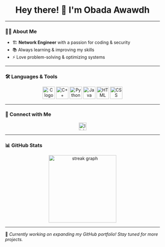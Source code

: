 
<h1 align="center">Hey there! 👋 I'm Obada Awawdh</h1>

---

### 👨‍💻 About Me
- 🏗️ **Network Engineer** with a passion for coding & security
- 📚 Always learning & improving my skills
- ⚡ Love problem-solving & optimizing systems

---

### 🛠 Languages & Tools

<div align="center">
  <img src="https://cdn.jsdelivr.net/gh/devicons/devicon/icons/c/c-original.svg" height="40" alt="C logo"  />
  <img src="https://cdn.jsdelivr.net/gh/devicons/devicon/icons/cplusplus/cplusplus-original.svg" height="40" alt="C++ logo"  />
  <img src="https://cdn.jsdelivr.net/gh/devicons/devicon/icons/python/python-original.svg" height="40" alt="Python logo"  />
  <img src="https://cdn.jsdelivr.net/gh/devicons/devicon/icons/java/java-original.svg" height="40" alt="Java logo"  />
  <img src="https://cdn.jsdelivr.net/gh/devicons/devicon/icons/html5/html5-original.svg" height="40" alt="HTML logo"  />
  <img src="https://cdn.jsdelivr.net/gh/devicons/devicon/icons/css3/css3-original.svg" height="40" alt="CSS logo"  />
</div>

---

### 🔗 Connect with Me
<div align="center">
  <a href="https://www.linkedin.com/in/awawdh/">
    <img src="https://img.shields.io/static/v1?message=LinkedIn&logo=linkedin&label=&color=0077B5&logoColor=white&labelColor=&style=for-the-badge" height="25" alt="linkedin logo"  />
  </a>
</div>

---

### 📊 GitHub Stats
<div align="center">
  <img src="https://streak-stats.demolab.com?user=awawdh&locale=en&mode=daily&theme=dark&hide_border=false&border_radius=5&order=3" height="220" alt="streak graph"  />
</div>

---

🚀 *Currently working on expanding my GitHub portfolio! Stay tuned for more projects.*
